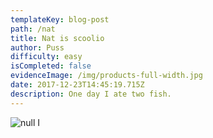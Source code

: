```yaml
---
templateKey: blog-post
path: /nat
title: Nat is scoolio
author: Puss
difficulty: easy
isCompleted: false
evidenceImage: /img/products-full-width.jpg
date: 2017-12-23T14:45:19.715Z
description: One day I ate two fish.
---
```

![null](/img/flamingo.jpg)
I
